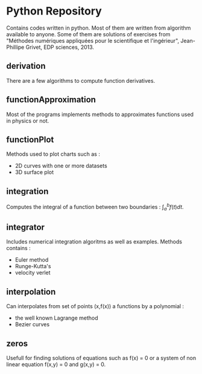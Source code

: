 # Python Repository
Contains codes written in python. Most of them are written from algorithm available to anyone. Some of them are solutions of exercises from "Méthodes numériques appliquées pour le scientifique et l'ingérieur", Jean-Phillipe Grivet, EDP sciences, 2013. 

## derivation
There are a few algorithms to compute function derivatives. 

## functionApproximation
Most of the programs implements methods to approximates functions used in physics or not. 

## functionPlot
Methods used to plot charts such as :
* 2D curves with one or more datasets
* 3D surface plot


## integration
Computes the integral of a function between two boundaries : $\int_{a}^{b}f(t)dt$.


## integrator
Includes numerical integration algoritms as well as examples. Methods contains :
* Euler method
* Runge-Kutta's
* velocity verlet

## interpolation
Can interpolates from set of points (x,f(x)) a functions by a polynomial :
* the well known Lagrange method
* Bezier curves

## zeros
Usefull for finding solutions of equations such as f(x) = 0 or a system of non linear equation f(x,y) = 0 and g(x,y) = 0.

